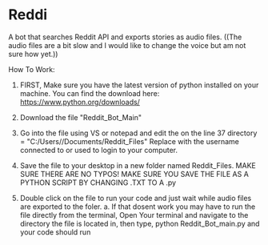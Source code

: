 # Reddi
A bot that searches Reddit API and exports stories as audio files. ((The audio files are a bit slow and I would like to change the voice but am not sure how yet.))



How To Work:

1. FIRST, Make sure you have the latest version of python installed on your machine. You can find the download here: https://www.python.org/downloads/

2. Download the file "Reddit_Bot_Main"

3. Go into the file using VS or notepad and edit the <Directory> on the line 37   directory = "C:/Users/<Username>/Documents/Reddit_Files"    Replace <username> with the username connected to or used to login to your computer.

4. Save the file to your desktop in a new folder named Reddit_Files. MAKE SURE THERE ARE NO TYPOS!  MAKE SURE YOU SAVE THE FILE AS A PYTHON SCRIPT BY CHANGING .TXT TO A .py

5. Double click on the file to run your code and just wait while audio files are exported to the foler.
      a. If that dosent work you may have to run the file directly from the terminal, Open Your terminal and navigate to the directory the file           is located in, then type, python Reddit_Bot_main.py    and your code should run 
